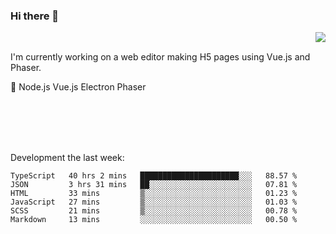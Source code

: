 ### Hi there 👋

<img align="right" src="https://github-readme-stats.vercel.app/api?username=jasonpanggo"/>

<br>
<p align="left">
I'm currently working on a web editor making H5 pages using Vue.js and Phaser.
</p>
<p align="left">
📖 Node.js Vue.js Electron Phaser
</p>
<br>
<br>
<br>
<br>

Development the last week:
<!--START_SECTION:waka-->

```text
TypeScript   40 hrs 2 mins   ██████████████████████░░░   88.57 %
JSON         3 hrs 31 mins   ██░░░░░░░░░░░░░░░░░░░░░░░   07.81 %
HTML         33 mins         ▒░░░░░░░░░░░░░░░░░░░░░░░░   01.23 %
JavaScript   27 mins         ▒░░░░░░░░░░░░░░░░░░░░░░░░   01.03 %
SCSS         21 mins         ▒░░░░░░░░░░░░░░░░░░░░░░░░   00.78 %
Markdown     13 mins         ░░░░░░░░░░░░░░░░░░░░░░░░░   00.50 %
```

<!--END_SECTION:waka-->

<!--
**JASONPANGGO/jasonpanggo** is a ✨ _special_ ✨ repository because its `README.md` (this file) appears on your GitHub profile.

Here are some ideas to get you started:

- 🔭 I’m currently working on ...
- 🌱 I’m currently learning ...
- 👯 I’m looking to collaborate on ...
- 🤔 I’m looking for help with ...
- 💬 Ask me about ...
- 📫 How to reach me: ...
- 😄 Pronouns: ...
- ⚡ Fun fact: ...
-->
